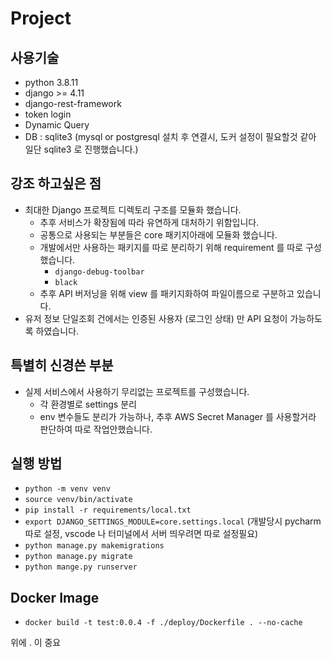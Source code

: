 # Project

## 사용기술
  - python 3.8.11
  - django >= 4.11
  - django-rest-framework
  - token login
  - Dynamic Query
  - DB : sqlite3 (mysql or postgresql 설치 후 연결시, 도커 설정이 필요할것 같아 일단 sqlite3 로 진행했습니다.)


## 강조 하고싶은 점

- 최대한 Django 프로젝트 디렉토리 구조를 모듈화 했습니다.
  - 추후 서비스가 확장됨에 따라 유연하게 대처하기 위함입니다.
  - 공통으로 사용되는 부분들은 core 패키지아래에 모듈화 했습니다.
  - 개발에서만 사용하는 패키지를 따로 분리하기 위해 requirement 를 따로 구성했습니다.
    - `django-debug-toolbar`
    - `black`
  - 추후 API 버저닝을 위해 view 를 패키지화하여 파일이름으로 구분하고 있습니다. 
- 유저 정보 단일조회 건에서는 인증된 사용자 (로그인 상태) 만 API 요청이 가능하도록 하였습니다.


## 특별히 신경쓴 부분
- 실제 서비스에서 사용하기 무리없는 프로젝트를 구성했습니다.
  - 각 환경별로 settings 분리
  - env 변수들도 분리가 가능하나, 추후 AWS Secret Manager 를 사용할거라 판단하여 따로 작업안했습니다.

## 실행 방법
-  `python -m venv venv`
-  `source venv/bin/activate`
-  `pip install -r requirements/local.txt`
-  `export DJANGO_SETTINGS_MODULE=core.settings.local` (개발당시 pycharm 따로 설정, vscode 나 터미널에서 서버 띄우려면 따로 설정필요)
-  `python manage.py makemigrations`
-  `python manage.py migrate`
-  `python mange.py runserver`

## Docker Image
- `docker build -t test:0.0.4 -f ./deploy/Dockerfile . --no-cache`

위에 . 이 중요